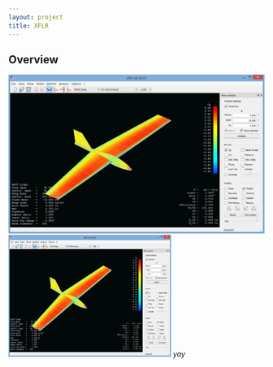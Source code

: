 ```yaml
---
layout: project
title: XFLR
---
```


## Overview
![image](img/xflr5-plane.png)
<img src="https://raw.githubusercontent.com/c-devine/Projects/master/content/xflr5/img/xflr5-plane.png?raw=true" width="320" height="240">
_yay_
